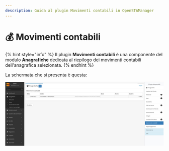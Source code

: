 ```yaml
---
description: Guida al plugin Movimenti contabili in OpenSTAManager
---
```


# 💰 Movimenti contabili

{% hint style="info" %}
Il plugin **Movimenti contabili** è una componente del modulo **Anagrafiche** dedicata al riepilogo dei movimenti contabili dell'anagrafica selezionata.
{% endhint %}

La schermata che si presenta è questa:

![](<../../../../.gitbook/assets/image (16).png>)
